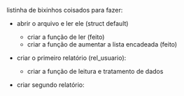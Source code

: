 listinha de bixinhos coisados para fazer:
- abrir o arquivo e ler ele (struct default)
    - criar a função de ler (feito)
    - criar a função de aumentar a lista encadeada (feito)

- criar o primeiro relatório (rel_usuario):
    - criar a função de leitura e tratamento de dados

- criar segundo relatório:
